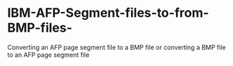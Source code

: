 # IBM-AFP-Segment-files-to-from-BMP-files-
Converting an AFP page segment file to a BMP file or converting a BMP file to an AFP page segment file
